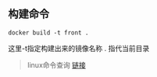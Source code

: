 




## 构建命令
`docker build -t front .`

这里-t指定构建出来的镜像名称
. 指代当前目录


> linux命令查询 [链接](https://wangchujiang.com/linux-command/)
